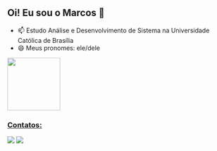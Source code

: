 ## Oi! Eu sou o Marcos 👋

- 📫 Estudo Análise e Desenvolvimento de Sistema na Universidade Católica de Brasília
- 😄 Meus pronomes: ele/dele

<div>
<a href="https://github.com/macosmont"
<img height="120em" src="https://github-readme-stats.vercel.app/api/top-langs/?username=macosmont&layout=compact&langs_count=7&theme=dracula"/>
<img height="120em" src="https://github-readme-stats.vercel.app/api?username=macosmont&show_icons=true&theme=dracula&include_all_commits=true&count_private=true"/>
</div>

### Contatos:

<div>
<a href = "mailto:marcosvi896@gmail.com"><img src="https://img.shields.io/badge/Gmail-D14836?style=for-the-badge&logo=gmail&logoColor=white" target="_blank"></a>
<a href="https://www.linkedin.com/in/marcosmont/" target="_blank"><img src="https://img.shields.io/badge/-LinkedIn-%230077B5?style=for-the-badge&logo=linkedin&logoColor=white" target="_blank"></a>   
</div>
